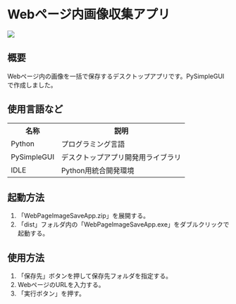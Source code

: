 <h1>Webページ内画像収集アプリ</h1>
<img src="https://user-images.githubusercontent.com/125285302/226239724-aa0acedd-3f4d-4545-af65-829299e0ed13.jpg">
<h2>概要</h2>
<p>Webページ内の画像を一括で保存するデスクトップアプリです。PySimpleGUIで作成しました。</p>
<h2>使用言語など</h2>
<table>
  <tr>
    <th>名称</th>
    <th>説明</th>
  </tr>
  <tr>
    <td>Python</td>
    <td>プログラミング言語</td>
  </tr>
  <tr>
    <td>PySimpleGUI</td>
    <td>デスクトップアプリ開発用ライブラリ</td>
  </tr>
  <tr>
    <td>IDLE</td>
    <td>Python用統合開発環境</td>
  </tr>
</table>
<h2>起動方法</h2>
<ol>
  <li>「WebPageImageSaveApp.zip」を展開する。</li>
  <li>「dist」フォルダ内の「WebPageImageSaveApp.exe」をダブルクリックで起動する。</li>
</ol>
<h2>使用方法</h2>
<ol>
  <li>「保存先」ボタンを押して保存先フォルダを指定する。</ii>
  <li>WebページのURLを入力する。</li>
  <li>「実行ボタン」を押す。</li>
</ol>
